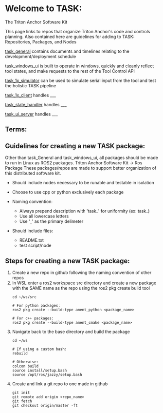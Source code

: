 # Welcome to TASK:
The Triton Anchor Software Kit

This page links to repos that organize Triton Anchor's code and controls planning.
Also contained here are guidelines for adding to TASK: Repositories, Packages, and Nodes

[task_general](https://github.com/Triton-Anchor/General) contains documents and timelines relating to the development/deployment schedule 
     
[task_windows_ui](https://github.com/Triton-Anchor) is built to operate in windows, quickly and cleanly reflect tool states, and make requests to the rest of the Tool Control API
     
[task_1x_simulator](https://github.com/Triton-Anchor) can be used to simulate serial input from the tool and test the holistic TASK pipeline
     
[task_1x_client](https://github.com/Triton-Anchor/task_1x_client) handles ___
     
[task_state_handler](https://github.com/Triton-Anchor) handles ___
     
[task_ui_server](https://github.com/Triton-Anchor) handles ___

## Terms:

## Guidelines for creating a new TASK package:
Other than task_General and task_windows_ui, all packages should be made to run in Linux as ROS2 packages.
Triton Anchor Software Kit -> Ros Package
These packages/repos are made to support better organization of this distributed software kit.  

- Should include nodes necessary to be runable and testable in isolation
- Choose to use cpp or python exclusively each package
- Naming convention:
     - Always prepend description with 'task_' for uniformity (ex: task_<description>)
     - Use all lowercase letters
     - Use '_' as the primary delimeter

- Should include files:
    - README.txt
    - test script/node

## Steps for creating a new TASK package:
1. Create a new repo in github following the naming convention of other repos
2. In WSL enter a ros2 workspace src directory and create a new package with the SAME name as the repo using the ros2 pkg create build tool
   ```
   cd ~/ws/src
   
   # For python packages:
   ros2 pkg create --build-type ament_python <package_name>
   
   # For c++ packages:
   ros2 pkg create --build-type ament_cmake <package_name>
   ```
3. Navigate back to the base directory and build the package
   ```
   cd ~/ws
   
   # If using a custom bash:
   rebuild
   
   # Otherwise:
   colcon build
   source install/setup.bash
   source /opt/ros/jazzy/setup.bash
   ```
4. Create and link a git repo to one made in github
   ```
   git init
   git remote add origin <repo_name>
   git fetch
   git checkout origin/master -ft
   ```


